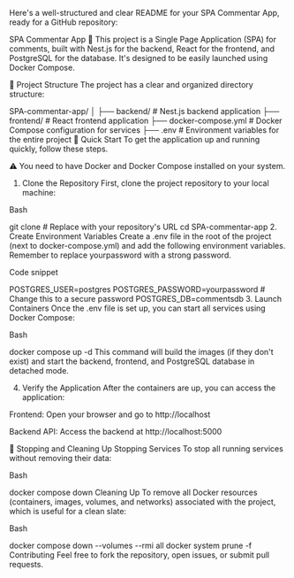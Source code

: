 Here's a well-structured and clear README for your SPA Commentar App, ready for a GitHub repository:

SPA Commentar App 🧩
This project is a Single Page Application (SPA) for comments, built with Nest.js for the backend, React for the frontend, and PostgreSQL for the database. It's designed to be easily launched using Docker Compose.

🔧 Project Structure
The project has a clear and organized directory structure:

SPA-commentar-app/
│
├── backend/       # Nest.js backend application
├── frontend/      # React frontend application
├── docker-compose.yml # Docker Compose configuration for services
├── .env           # Environment variables for the entire project
🚀 Quick Start
To get the application up and running quickly, follow these steps.

⚠️ You need to have Docker and Docker Compose installed on your system.

1. Clone the Repository
First, clone the project repository to your local machine:

Bash

git clone <repo-url> # Replace <repo-url> with your repository's URL
cd SPA-commentar-app
2. Create Environment Variables
Create a .env file in the root of the project (next to docker-compose.yml) and add the following environment variables. Remember to replace yourpassword with a strong password.

Code snippet

POSTGRES_USER=postgres
POSTGRES_PASSWORD=yourpassword # Change this to a secure password
POSTGRES_DB=commentsdb
3. Launch Containers
Once the .env file is set up, you can start all services using Docker Compose:

Bash

docker compose up -d
This command will build the images (if they don't exist) and start the backend, frontend, and PostgreSQL database in detached mode.

4. Verify the Application
After the containers are up, you can access the application:

Frontend: Open your browser and go to http://localhost

Backend API: Access the backend at http://localhost:5000

🛑 Stopping and Cleaning Up
Stopping Services
To stop all running services without removing their data:

Bash

docker compose down
Cleaning Up
To remove all Docker resources (containers, images, volumes, and networks) associated with the project, which is useful for a clean slate:

Bash

docker compose down --volumes --rmi all
docker system prune -f
Contributing
Feel free to fork the repository, open issues, or submit pull requests.